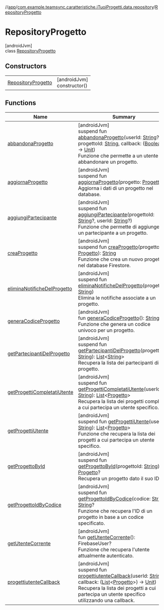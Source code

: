 //[app](../../../index.md)/[com.example.teamsync.caratteristiche.iTuoiProgetti.data.repository](../index.md)/[RepositoryProgetto](index.md)

# RepositoryProgetto

[androidJvm]\
class [RepositoryProgetto](index.md)

## Constructors

| | |
|---|---|
| [RepositoryProgetto](-repository-progetto.md) | [androidJvm]<br>constructor() |

## Functions

| Name | Summary |
|---|---|
| [abbandonaProgetto](abbandona-progetto.md) | [androidJvm]<br>suspend fun [abbandonaProgetto](abbandona-progetto.md)(userId: [String](https://kotlinlang.org/api/latest/jvm/stdlib/kotlin/-string/index.html)?, progettoId: [String](https://kotlinlang.org/api/latest/jvm/stdlib/kotlin/-string/index.html), callback: ([Boolean](https://kotlinlang.org/api/latest/jvm/stdlib/kotlin/-boolean/index.html)) -&gt; [Unit](https://kotlinlang.org/api/latest/jvm/stdlib/kotlin/-unit/index.html))<br>Funzione che permette a un utente di abbandonare un progetto. |
| [aggiornaProgetto](aggiorna-progetto.md) | [androidJvm]<br>suspend fun [aggiornaProgetto](aggiorna-progetto.md)(progetto: [Progetto](../../com.example.teamsync.caratteristiche.iTuoiProgetti.data.model/-progetto/index.md))<br>Aggiorna i dati di un progetto nel database. |
| [aggiungiPartecipante](aggiungi-partecipante.md) | [androidJvm]<br>suspend fun [aggiungiPartecipante](aggiungi-partecipante.md)(progettoId: [String](https://kotlinlang.org/api/latest/jvm/stdlib/kotlin/-string/index.html)?, userId: [String](https://kotlinlang.org/api/latest/jvm/stdlib/kotlin/-string/index.html)?)<br>Funzione che permette di aggiungere un partecipante a un progetto. |
| [creaProgetto](crea-progetto.md) | [androidJvm]<br>suspend fun [creaProgetto](crea-progetto.md)(progetto: [Progetto](../../com.example.teamsync.caratteristiche.iTuoiProgetti.data.model/-progetto/index.md)): [String](https://kotlinlang.org/api/latest/jvm/stdlib/kotlin/-string/index.html)<br>Funzione che crea un nuovo progetto nel database Firestore. |
| [eliminaNotificheDelProgetto](elimina-notifiche-del-progetto.md) | [androidJvm]<br>suspend fun [eliminaNotificheDelProgetto](elimina-notifiche-del-progetto.md)(progettoId: [String](https://kotlinlang.org/api/latest/jvm/stdlib/kotlin/-string/index.html))<br>Elimina le notifiche associate a un progetto. |
| [generaCodiceProgetto](genera-codice-progetto.md) | [androidJvm]<br>fun [generaCodiceProgetto](genera-codice-progetto.md)(): [String](https://kotlinlang.org/api/latest/jvm/stdlib/kotlin/-string/index.html)<br>Funzione che genera un codice univoco per un progetto. |
| [getPartecipantiDelProgetto](get-partecipanti-del-progetto.md) | [androidJvm]<br>suspend fun [getPartecipantiDelProgetto](get-partecipanti-del-progetto.md)(progettoId: [String](https://kotlinlang.org/api/latest/jvm/stdlib/kotlin/-string/index.html)): [List](https://kotlinlang.org/api/latest/jvm/stdlib/kotlin.collections/-list/index.html)&lt;[String](https://kotlinlang.org/api/latest/jvm/stdlib/kotlin/-string/index.html)&gt;<br>Recupera la lista dei partecipanti di un progetto. |
| [getProgettiCompletatiUtente](get-progetti-completati-utente.md) | [androidJvm]<br>suspend fun [getProgettiCompletatiUtente](get-progetti-completati-utente.md)(userId: [String](https://kotlinlang.org/api/latest/jvm/stdlib/kotlin/-string/index.html)): [List](https://kotlinlang.org/api/latest/jvm/stdlib/kotlin.collections/-list/index.html)&lt;[Progetto](../../com.example.teamsync.caratteristiche.iTuoiProgetti.data.model/-progetto/index.md)&gt;<br>Recupera la lista dei progetti completati a cui partecipa un utente specifico. |
| [getProgettiUtente](get-progetti-utente.md) | [androidJvm]<br>suspend fun [getProgettiUtente](get-progetti-utente.md)(userId: [String](https://kotlinlang.org/api/latest/jvm/stdlib/kotlin/-string/index.html)): [List](https://kotlinlang.org/api/latest/jvm/stdlib/kotlin.collections/-list/index.html)&lt;[Progetto](../../com.example.teamsync.caratteristiche.iTuoiProgetti.data.model/-progetto/index.md)&gt;<br>Funzione che recupera la lista dei progetti a cui partecipa un utente specifico. |
| [getProgettoById](get-progetto-by-id.md) | [androidJvm]<br>suspend fun [getProgettoById](get-progetto-by-id.md)(progettoId: [String](https://kotlinlang.org/api/latest/jvm/stdlib/kotlin/-string/index.html)): [Progetto](../../com.example.teamsync.caratteristiche.iTuoiProgetti.data.model/-progetto/index.md)?<br>Recupera un progetto dato il suo ID. |
| [getProgettoIdByCodice](get-progetto-id-by-codice.md) | [androidJvm]<br>suspend fun [getProgettoIdByCodice](get-progetto-id-by-codice.md)(codice: [String](https://kotlinlang.org/api/latest/jvm/stdlib/kotlin/-string/index.html)): [String](https://kotlinlang.org/api/latest/jvm/stdlib/kotlin/-string/index.html)?<br>Funzione che recupera l'ID di un progetto in base a un codice specificato. |
| [getUtenteCorrente](get-utente-corrente.md) | [androidJvm]<br>fun [getUtenteCorrente](get-utente-corrente.md)(): FirebaseUser?<br>Funzione che recupera l'utente attualmente autenticato. |
| [progettiutenteCallback](progettiutente-callback.md) | [androidJvm]<br>suspend fun [progettiutenteCallback](progettiutente-callback.md)(userId: [String](https://kotlinlang.org/api/latest/jvm/stdlib/kotlin/-string/index.html), callback: ([List](https://kotlinlang.org/api/latest/jvm/stdlib/kotlin.collections/-list/index.html)&lt;[Progetto](../../com.example.teamsync.caratteristiche.iTuoiProgetti.data.model/-progetto/index.md)&gt;) -&gt; [Unit](https://kotlinlang.org/api/latest/jvm/stdlib/kotlin/-unit/index.html))<br>Recupera la lista dei progetti a cui partecipa un utente specifico utilizzando una callback. |
